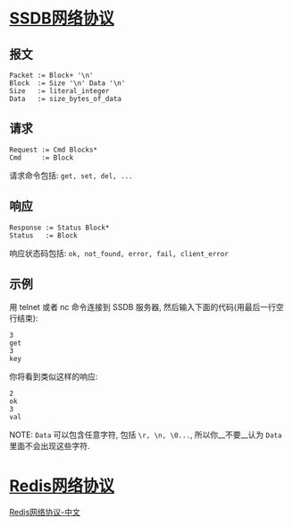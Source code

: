 # [SSDB网络协议](https://github.com/ideawu/ssdb-docs/blob/master/src/zh_cn/protocol.md)

## 报文

```
Packet := Block+ '\n'
Block  := Size '\n' Data '\n'
Size   := literal_integer
Data   := size_bytes_of_data
```

## 请求

```
Request := Cmd Blocks*
Cmd     := Block
```

请求命令包括: ```get, set, del, ...```

## 响应

```
Response := Status Block*
Status   := Block
```

响应状态码包括: ```ok, not_found, error, fail, client_error```

## 示例

用 telnet 或者 nc 命令连接到 SSDB 服务器, 然后输入下面的代码(用最后一行空行结束):

```
3
get
3
key

```

你将看到类似这样的响应:

```
2
ok
3
val

```

NOTE: `Data` 可以包含任意字符, 包括 `\r, \n, \0...`, 所以你__不要__认为 `Data` 里面不会出现这些字符.


# [Redis网络协议](http://redis.io/topics/protocol)

[Redis网络协议-中文](http://www.redis.cn/topics/protocol.html)